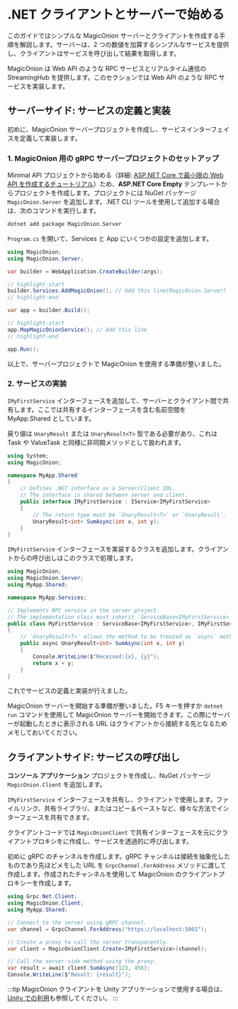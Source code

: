 # .NET クライアントとサーバーで始める
このガイドではシンプルな MagicOnion サーバーとクライアントを作成する手順を解説します。サーバーは、2 つの数値を加算するシンプルなサービスを提供し、クライアントはサービスを呼び出して結果を取得します。

MagicOnion は Web API のような RPC サービスとリアルタイム通信の StreamingHub を提供します。このセクションでは Web API のような RPC サービスを実装します。

## サーバーサイド: サービスの定義と実装

初めに、MagicOnion サーバープロジェクトを作成し、サービスインターフェイスを定義して実装します。

### 1. MagicOnion 用の gRPC サーバープロジェクトのセットアップ

Minimal API プロジェクトから始める（詳細: [ASP.NET Core で最小限の Web API を作成するチュートリアル](https://learn.microsoft.com/en-us/aspnet/core/tutorials/min-web-api)）ため、**ASP.NET Core Empty** テンプレートからプロジェクトを作成します。プロジェクトには NuGet パッケージ `MagicOnion.Server` を追加します。.NET CLI ツールを使用して追加する場合は、次のコマンドを実行します。

```bash
dotnet add package MagicOnion.Server
```

`Program.cs` を開いて、Services と App にいくつかの設定を追加します。

```csharp
using MagicOnion;
using MagicOnion.Server;

var builder = WebApplication.CreateBuilder(args);

// highlight-start
builder.Services.AddMagicOnion(); // Add this line(MagicOnion.Server)
// highlight-end

var app = builder.Build();

// highlight-start
app.MapMagicOnionService(); // Add this line
// highlight-end

app.Run();
```

以上で、サーバープロジェクトで MagicOnion を使用する準備が整いました。

### 2. サービスの実装

`IMyFirstService` インターフェースを追加して、サーバーとクライアント間で共有します。ここでは共有するインターフェースを含む名前空間を MyApp.Shared としています。

戻り値は `UnaryResult` または `UnaryResult<T>` 型である必要があり、これは Task や ValueTask と同様に非同期メソッドとして扱われます。

```csharp
using System;
using MagicOnion;

namespace MyApp.Shared
{
    // Defines .NET interface as a Server/Client IDL.
    // The interface is shared between server and client.
    public interface IMyFirstService : IService<IMyFirstService>
    {
        // The return type must be `UnaryResult<T>` or `UnaryResult`.
        UnaryResult<int> SumAsync(int x, int y);
    }
}
```

`IMyFirstService` インターフェースを実装するクラスを追加します。クライアントからの呼び出しはこのクラスで処理します。

```csharp
using MagicOnion;
using MagicOnion.Server;
using MyApp.Shared;

namespace MyApp.Services;

// Implements RPC service in the server project.
// The implementation class must inherit `ServiceBase<IMyFirstService>` and `IMyFirstService`
public class MyFirstService : ServiceBase<IMyFirstService>, IMyFirstService
{
    // `UnaryResult<T>` allows the method to be treated as `async` method.
    public async UnaryResult<int> SumAsync(int x, int y)
    {
        Console.WriteLine($"Received:{x}, {y}");
        return x + y;
    }
}
```

これでサービスの定義と実装が行えました。

MagicOnion サーバーを開始する準備が整いました。F5 キーを押すか `dotnet run` コマンドを使用して MagicOnion サーバーを開始できます。この際にサーバーが起動したときに表示される URL はクライアントから接続する先となるためメモしておいてください。

## クライアントサイド: サービスの呼び出し

**コンソール アプリケーション** プロジェクトを作成し、NuGet パッケージ `MagicOnion.Client` を追加します。

`IMyFirstService` インターフェースを共有し、クライアントで使用します。ファイルリンク、共有ライブラリ、またはコピー＆ペーストなど、様々な方法でインターフェースを共有できます。

クライアントコードでは `MagicOnionClient` で共有インターフェースを元にクライアントプロキシをに作成し、サービスを透過的に呼び出します。

初めに gRPC のチャンネルを作成します。gRPC チャンネルは接続を抽象化したものであり先ほどメモした URL を `GrpcChannel.ForAddress` メソッドに渡して作成します。作成されたチャンネルを使用して MagicOnion のクライアントプロキシーを作成します。


```csharp
using Grpc.Net.Client;
using MagicOnion.Client;
using MyApp.Shared;

// Connect to the server using gRPC channel.
var channel = GrpcChannel.ForAddress("https://localhost:5001");

// Create a proxy to call the server transparently.
var client = MagicOnionClient.Create<IMyFirstService>(channel);

// Call the server-side method using the proxy.
var result = await client.SumAsync(123, 456);
Console.WriteLine($"Result: {result}");
```

:::tip
MagicOnion クライアントを Unity アプリケーションで使用する場合は、[Unity での利用](installation/unity)も参照してください。
:::
